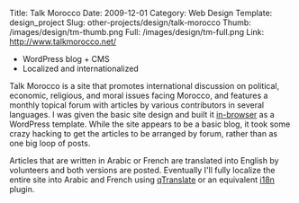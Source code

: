 Title: Talk Morocco
Date: 2009-12-01
Category: Web Design
Template: design_project
Slug: other-projects/design/talk-morocco
Thumb: /images/design/tm-thumb.png
Full: /images/design/tm-full.png
Link: http://www.talkmorocco.net/


* WordPress blog + CMS
* Localized and internationalized

Talk Morocco is a site that promotes international discussion on political, economic, religious, and moral issues facing Morocco, and features a monthly topical forum with articles by various contributors in several languages. I was given the basic site design and built it [in-browser](http://24ways.org/2009/make-your-mockup-in-markup) as a WordPress template. While the site appears to be a basic blog, it took some crazy hacking to get the articles to be arranged by forum, rather than as one big loop of posts. 

Articles that are written in Arabic or French are translated into English by volunteers and both versions are posted. Eventually I'll fully localize the entire site into Arabic and French using [qTranslate](http://www.qianqin.de/qtranslate/) or an equivalent [i18n](http://en.wikipedia.org/wiki/Internationalization_and_localization) plugin.
